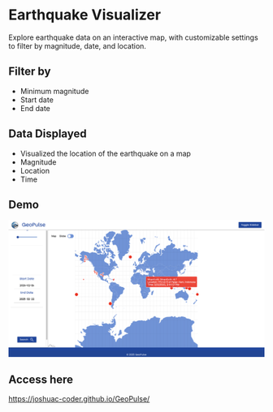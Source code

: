 # Earthquake Visualizer
Explore earthquake data on an interactive map, with customizable settings to filter by magnitude, date, and location.

## Filter by
  - Minimum magnitude
  - Start date
  - End date

## Data Displayed
  - Visualized the location of the earthquake on a map
  - Magnitude
  - Location
  - Time
## Demo
![screenshot](img/demoScreenshot.png)

## Access here
https://joshuac-coder.github.io/GeoPulse/
